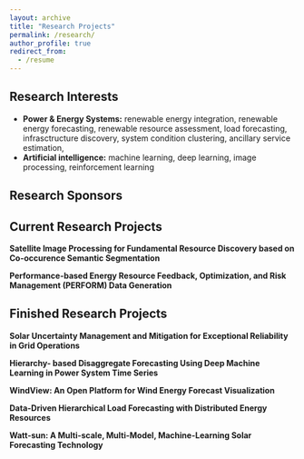 ```yaml
---
layout: archive
title: "Research Projects"
permalink: /research/
author_profile: true
redirect_from:
  - /resume
---
```


Research Interests
-------
* **Power & Energy Systems:** renewable energy integration, renewable energy forecasting, renewable resource assessment, load forecasting, infrasctructure discovery, system condition clustering, ancillary service estimation, 
* **Artificial intelligence:** machine learning, deep learning, image processing, reinforcement learning

Research Sponsors
------

Current Research Projects
------
**Satellite Image Processing for Fundamental Resource Discovery based on Co-occurence Semantic Segmentation**

**Performance-based Energy Resource Feedback, Optimization, and Risk Management (PERFORM) Data Generation**

Finished Research Projects
------
**Solar Uncertainty Management and Mitigation for Exceptional Reliability in Grid Operations**

**Hierarchy- based Disaggregate Forecasting Using Deep Machine Learning in Power System Time Series**

**WindView: An Open Platform for Wind Energy Forecast Visualization**

**Data-Driven Hierarchical Load Forecasting with Distributed Energy Resources**

**Watt-sun: A Multi-scale, Multi-Model, Machine-Learning Solar Forecasting Technology**


